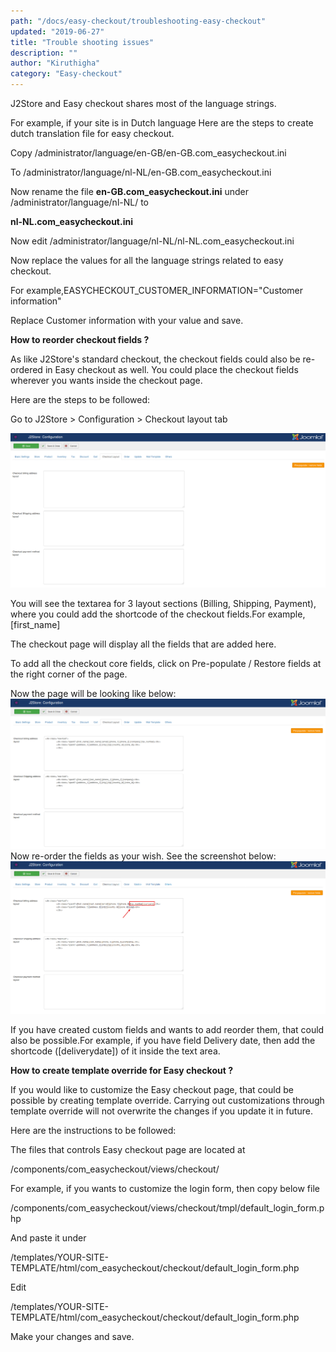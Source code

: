 ```yaml
---
path: "/docs/easy-checkout/troubleshooting-easy-checkout"
updated: "2019-06-27"
title: "Trouble shooting issues"
description: ""
author: "Kiruthigha"
category: "Easy-checkout"
---
```


J2Store and Easy checkout shares most of the language strings.

For example, if your site is in Dutch language
Here are the steps to create dutch translation file for easy checkout.

Copy /administrator/language/en-GB/en-GB.com_easycheckout.ini

To /administrator/language/nl-NL/en-GB.com_easycheckout.ini

Now rename the file **en-GB.com_easycheckout.ini** under /administrator/language/nl-NL/ to

**nl-NL.com_easycheckout.ini**

Now edit /administrator/language/nl-NL/nl-NL.com_easycheckout.ini

Now replace the values for all the language strings related to easy checkout.

For example,EASYCHECKOUT_CUSTOMER_INFORMATION="Customer information"

Replace Customer information with your value and save.

**How to reorder checkout fields ?**

As like J2Store's standard checkout, the checkout fields could also be re-ordered in Easy checkout as well. You could place the checkout fields wherever you wants inside the checkout page.

Here are the steps to be followed:

Go to J2Store > Configuration > Checkout layout tab

![](https://raw.githubusercontent.com/j2store/doc-images/master//easy-checkout/easy-checkout/easycheckout-01.png)

You will see the textarea for 3 layout sections (Billing, Shipping, Payment), where you could add the shortcode of the checkout fields.For example, [first_name]

The checkout page will display all the fields that are added here.

To add all the checkout core fields, click on Pre-populate / Restore fields at the right corner of the page.

Now the page will be looking like below:
![](https://raw.githubusercontent.com/j2store/doc-images/master//easy-checkout/easy-checkout/easycheckout-02.png)
Now re-order the fields as your wish. See the screenshot below:
![](https://raw.githubusercontent.com/j2store/doc-images/master//easy-checkout/easy-checkout/easycheckout-03.png)

If you have created custom fields and wants to add reorder them, that could also be possible.For example, if you have field Delivery date, then add the shortcode ([deliverydate]) of it inside the text area.
	
**How to create template override for Easy checkout ?**

If you would like to customize the Easy checkout page, that could be possible by creating template override. Carrying out customizations through template override will not overwrite the changes if you update it in future.

Here are the instructions to be followed:

The files that controls Easy checkout page are located at

/components/com_easycheckout/views/checkout/

For example, if you wants to customize the login form, then copy below file

/components/com_easycheckout/views/checkout/tmpl/default_login_form.php

And paste it under

/templates/YOUR-SITE-TEMPLATE/html/com_easycheckout/checkout/default_login_form.php

Edit

/templates/YOUR-SITE-TEMPLATE/html/com_easycheckout/checkout/default_login_form.php

Make your changes and save.


